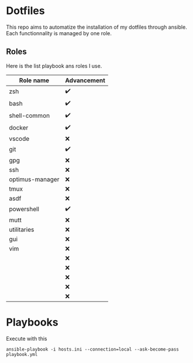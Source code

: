 # Dotfiles

This repo aims to automatize the installation of my dotfiles through ansible.
Each functionnality is managed by one role.

## Roles

Here is the list playbook ans roles I use.

| Role name       | Advancement |
| --------------- | ----------- |
| zsh             | ✔️          |
| bash            | ✔️          |
| shell-common    | ✔️          |
| docker          | ✔️          |
| vscode          | ❌          |
| git             | ✔️          |
| gpg             | ❌          |
| ssh             | ❌          |
| optimus-manager | ❌          |
| tmux            | ❌          |
| asdf            | ❌          |
| powershell      | ✔️          |
| mutt            | ❌          |
| utilitaries     | ❌          |
| gui             | ❌          |
| vim             | ❌          |
|                 | ❌          |
|                 | ❌          |
|                 | ❌          |
|                 | ❌          |
|                 | ❌          |

# Playbooks

Execute with this

`ansible-playbook -i hosts.ini --connection=local --ask-become-pass playbook.yml`
